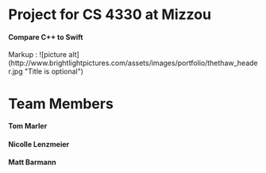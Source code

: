 <h1> Project for CS 4330 at Mizzou </h1>
<h4>Compare C++ to Swift </h4>
Markup : ![picture alt](http://www.brightlightpictures.com/assets/images/portfolio/thethaw_header.jpg "Title is optional")<h1> Team Members</h1>
<h4> Tom Marler </h4>
<h4> Nicolle Lenzmeier</h4>
<h4> Matt Barmann</h4>
